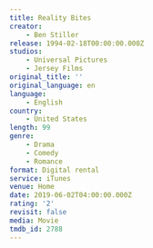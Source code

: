 ```yaml
---
title: Reality Bites
creator:
    - Ben Stiller
release: 1994-02-18T00:00:00.000Z
studios:
    - Universal Pictures
    - Jersey Films
original_title: ''
original_language: en
language:
    - English
country:
    - United States
length: 99
genre:
    - Drama
    - Comedy
    - Romance
format: Digital rental
service: iTunes
venue: Home
date: 2019-06-02T04:00:00.000Z
rating: '2'
revisit: false
media: Movie
tmdb_id: 2788
---
```



